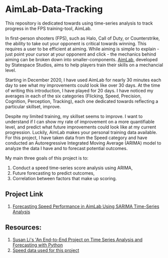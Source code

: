# AimLab-Data-Tracking
This repository is dedicated towards using time-series analysis to track progress in the FPS training-tool, AimLab. 

In first-person shooters (FPS), such as Halo, Call of Duty, or Counterstrike, the ability to take out your opponent is critical towards winning. This requires a user to be efficient at aiming. While aiming is simple to explain - just point your cursor at your opponent and click - the mechanics behind aiming can be broken down into smaller-components. [AimLab](https://aimlab.gg/), developed by Statespace Studios, aims to help players train their skills on a mechancial level.

Starting in December 2020, I have used AimLab for nearly 30 minutes each day to see what my improvements could look like over 30 days. At the time of writing this introduction, I have played for 20 days. I have noticed my averages in each of the six categories (Flicking, Speed, Precision, Cognition, Perception, Tracking), each one dedicated towards reflecting a particular skillset, improve.

Despite my limited training, my skillset seems to improve. I want to understand if I can show my rate of improvement on a more quantifiable level, and predict what future improvements could look like at my current progression. Luckily, AimLab makes your personal training data available. For this project, I have taken data from the Speed category and have conducted an Autoregressive Integrated Moving Average (ARIMA) model to analyze the data I have and to forecast potential outcomes.

My main three goals of this project is to: 
1. Conduct a speed time-series score analysis using ARIMA,  
2. Future forecasting to predict outcomes,  
3. Correlation between factors that make up scoring.   

## Project Link
1. [Forecasting Speed Performance in AimLab Using SARIMA Time-Series Analysis](https://github.com/inm2/AimLab-Data-Tracking/blob/main/AimLab%20-%20Forecasting%20Speed%20with%20SARIMA%20Model.ipynb) 

## Resources:
1. [Susan Li's 'An End-to-End Project on Time Series Analysis and Forecasting with Python](https://towardsdatascience.com/an-end-to-end-project-on-time-series-analysis-and-forecasting-with-python-4835e6bf050b)
2. [Speed data used for this project](https://github.com/inm2/AimLab-Data-Tracking/blob/main/Speed%20Filtering.csv)
